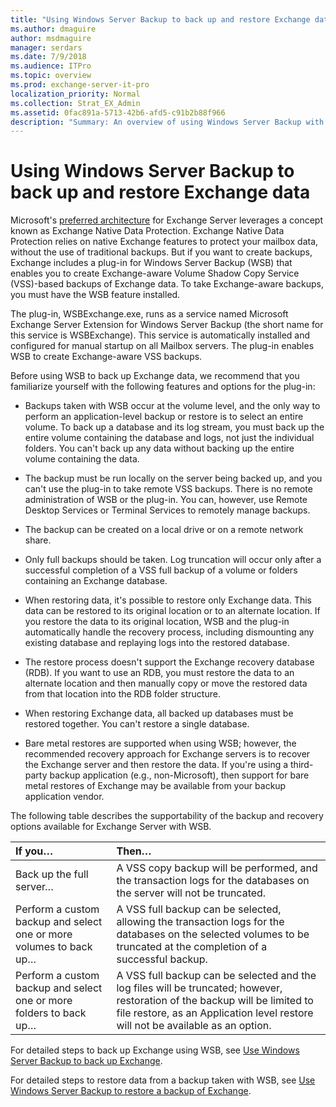 ```yaml
---
title: "Using Windows Server Backup to back up and restore Exchange data"
ms.author: dmaguire
author: msdmaguire
manager: serdars
ms.date: 7/9/2018
ms.audience: ITPro
ms.topic: overview
ms.prod: exchange-server-it-pro
localization_priority: Normal
ms.collection: Strat_EX_Admin
ms.assetid: 0fac891a-5713-42b6-afd5-c91b2b88f966
description: "Summary: An overview of using Windows Server Backup with Exchange Server 2016 or 2019."
---
```


# Using Windows Server Backup to back up and restore Exchange data

Microsoft's [preferred architecture](https://blogs.technet.com/b/exchange/archive/2014/04/21/the-preferred-architecture.aspx) for Exchange Server leverages a concept known as Exchange Native Data Protection. Exchange Native Data Protection relies on native Exchange features to protect your mailbox data, without the use of traditional backups. But if you want to create backups, Exchange includes a plug-in for Windows Server Backup (WSB) that enables you to create Exchange-aware Volume Shadow Copy Service (VSS)-based backups of Exchange data. To take Exchange-aware backups, you must have the WSB feature installed.
  
The plug-in, WSBExchange.exe, runs as a service named Microsoft Exchange Server Extension for Windows Server Backup (the short name for this service is WSBExchange). This service is automatically installed and configured for manual startup on all Mailbox servers. The plug-in enables WSB to create Exchange-aware VSS backups.
  
Before using WSB to back up Exchange data, we recommend that you familiarize yourself with the following features and options for the plug-in:
  
- Backups taken with WSB occur at the volume level, and the only way to perform an application-level backup or restore is to select an entire volume. To back up a database and its log stream, you must back up the entire volume containing the database and logs, not just the individual folders. You can't back up any data without backing up the entire volume containing the data.
    
- The backup must be run locally on the server being backed up, and you can't use the plug-in to take remote VSS backups. There is no remote administration of WSB or the plug-in. You can, however, use Remote Desktop Services or Terminal Services to remotely manage backups.
    
- The backup can be created on a local drive or on a remote network share.
    
- Only full backups should be taken. Log truncation will occur only after a successful completion of a VSS full backup of a volume or folders containing an Exchange database.
    
- When restoring data, it's possible to restore only Exchange data. This data can be restored to its original location or to an alternate location. If you restore the data to its original location, WSB and the plug-in automatically handle the recovery process, including dismounting any existing database and replaying logs into the restored database.
    
- The restore process doesn't support the Exchange recovery database (RDB). If you want to use an RDB, you must restore the data to an alternate location and then manually copy or move the restored data from that location into the RDB folder structure.
    
- When restoring Exchange data, all backed up databases must be restored together. You can't restore a single database.
    
- Bare metal restores are supported when using WSB; however, the recommended recovery approach for Exchange servers is to recover the Exchange server and then restore the data. If you're using a third-party backup application (e.g., non-Microsoft), then support for bare metal restores of Exchange may be available from your backup application vendor.
    
The following table describes the supportability of the backup and recovery options available for Exchange Server with WSB.
  
|**If you…**|**Then…**|
|:-----|:-----|
|Back up the full server…  <br/> |A VSS copy backup will be performed, and the transaction logs for the databases on the server will not be truncated.  <br/> |
|Perform a custom backup and select one or more volumes to back up…  <br/> |A VSS full backup can be selected, allowing the transaction logs for the databases on the selected volumes to be truncated at the completion of a successful backup.  <br/> |
|Perform a custom backup and select one or more folders to back up…  <br/> |A VSS full backup can be selected and the log files will be truncated; however, restoration of the backup will be limited to file restore, as an Application level restore will not be available as an option.  <br/> |
   
For detailed steps to back up Exchange using WSB, see [Use Windows Server Backup to back up Exchange](backup-with-windows-server-backup.md).
  
For detailed steps to restore data from a backup taken with WSB, see [Use Windows Server Backup to restore a backup of Exchange](restore-with-windows-server-backup.md).
  

